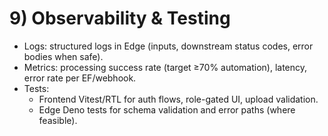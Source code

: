 # 9) Observability & Testing

- Logs: structured logs in Edge (inputs, downstream status codes, error bodies when safe).
- Metrics: processing success rate (target ≥70% automation), latency, error rate per EF/webhook.
- Tests:
  - Frontend Vitest/RTL for auth flows, role-gated UI, upload validation.
  - Edge Deno tests for schema validation and error paths (where feasible).
